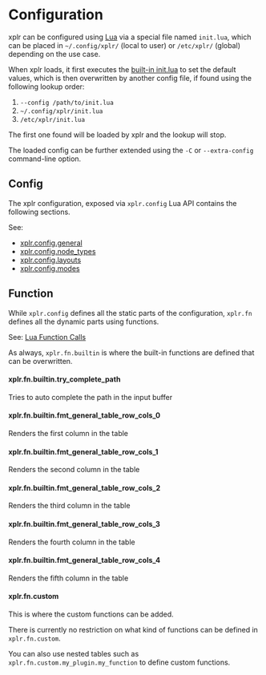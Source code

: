 # Configuration

xplr can be configured using [Lua][1] via a special file named `init.lua`,
which can be placed in `~/.config/xplr/` (local to user) or `/etc/xplr/`
(global) depending on the use case.

When xplr loads, it first executes the [built-in init.lua][2] to set the
default values, which is then overwritten by another config file, if found
using the following lookup order:

1. `--config /path/to/init.lua`
2. `~/.config/xplr/init.lua`
3. `/etc/xplr/init.lua`

The first one found will be loaded by xplr and the lookup will stop.

The loaded config can be further extended using the `-C` or `--extra-config`
command-line option.

[1]: https://www.lua.org
[2]: https://github.com/sayanarijit/xplr/blob/main/src/init.lua
[3]: https://xplr.dev/en/upgrade-guide

## Config

The xplr configuration, exposed via `xplr.config` Lua API contains the
following sections.

See:

- [xplr.config.general](https://xplr.dev/en/general-config)
- [xplr.config.node_types](https://xplr.dev/en/node_types)
- [xplr.config.layouts](https://xplr.dev/en/layouts)
- [xplr.config.modes](https://xplr.dev/en/modes)

## Function

While `xplr.config` defines all the static parts of the configuration,
`xplr.fn` defines all the dynamic parts using functions.

See: [Lua Function Calls](https://xplr.dev/en/lua-function-calls)

As always, `xplr.fn.builtin` is where the built-in functions are defined
that can be overwritten.

#### xplr.fn.builtin.try_complete_path

Tries to auto complete the path in the input buffer

#### xplr.fn.builtin.fmt_general_table_row_cols_0

Renders the first column in the table

#### xplr.fn.builtin.fmt_general_table_row_cols_1

Renders the second column in the table

#### xplr.fn.builtin.fmt_general_table_row_cols_2

Renders the third column in the table

#### xplr.fn.builtin.fmt_general_table_row_cols_3

Renders the fourth column in the table

#### xplr.fn.builtin.fmt_general_table_row_cols_4

Renders the fifth column in the table

#### xplr.fn.custom

This is where the custom functions can be added.

There is currently no restriction on what kind of functions can be defined
in `xplr.fn.custom`.

You can also use nested tables such as
`xplr.fn.custom.my_plugin.my_function` to define custom functions.
